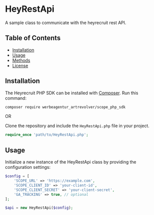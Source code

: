 # HeyRestApi

A sample class to communicate with the heyrecruit rest API.

## Table of Contents

- [Installation](#installation)
- [Usage](#usage)
- [Methods](#methods)
- [License](#license)

## Installation

The Heyrecruit PHP SDK can be installed with [Composer](https://getcomposer.org/). Run this command:

```sh
composer require werbeagentur_artrevolver/scope_php_sdk
```
OR

Clone the repository and include the `HeyRestApi.php` file in your project.

```php
require_once 'path/to/HeyRestApi.php';
```

## Usage

Initialize a new instance of the HeyRestApi class by providing the configuration settings:

```php
$config = [
    'SCOPE_URL' => 'https://example.com',
    'SCOPE_CLIENT_ID' => 'your-client-id',
    'SCOPE_CLIENT_SECRET' => 'your-client-secret',
    'GA_TRACKING' => true, // optional
];

$api = new HeyRestApi($config);
```




